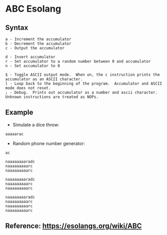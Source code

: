 # ABC Esolang

## Syntax
```
a - Increment the accumulator
b - Decrement the accumulator
c - Output the accumulator

d - Invert accumulator
r - Set accumulator to a random number between 0 and accumulator
n - Set accumulator to 0

$ - Toggle ASCII output mode.  When on, the c instruction prints the accumulator as an ASCII character.
l - Loop back to the beginning of the program.  Accumulator and ASCII mode does not reset.
; - Debug.  Prints out accumulator as a number and ascii character.
Unknown instructions are treated as NOPs.
```
## Example
- Simulate a dice throw:
```
aaaaarac
```
- Random phone number generator: 
```
ac

naaaaaaaaradc
naaaaaaaaarc
naaaaaaaaarc

naaaaaaaaradc
naaaaaaaaarc
naaaaaaaaarc

naaaaaaaaradc
naaaaaaaaarc
naaaaaaaaarc
naaaaaaaaarc
```

## Reference: https://esolangs.org/wiki/ABC
